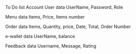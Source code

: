 To Do list
Account User data
UserName, Password, Role

Menu data
Items, Price, Items number

Order data
Items, Quantity, price, Date, Total, Order Number

e-wallet data
UserName, balance

Feedback data
Username, Message, Rating 
